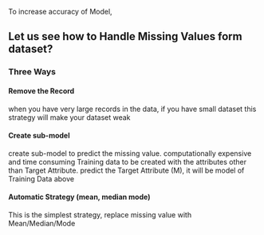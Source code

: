 To increase accuracy of Model,
## Let us see how to Handle Missing Values form dataset?
### Three Ways

#### Remove the Record
when you have very large records in the data, if you have small dataset this strategy will make your dataset weak


#### Create sub-model
create sub-model to predict the missing value.
computationally expensive and time consuming
Training data to be created with the attributes other than Target Attribute.
predict the Target Attribute (M), it will be model of Training Data above


#### Automatic Strategy (mean, median mode)
This is the simplest strategy, replace missing value with Mean/Median/Mode



